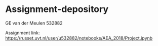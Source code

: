 # Assignment-depository

GE van der Meulen
532882

Assignment link:
https://russet.uvt.nl/user/u532882/notebooks/AEA_2018/Project.ipynb
